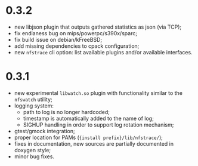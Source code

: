 0.3.2
=====
- new libjson plugin that outputs gathered statistics as json (via TCP);
- fix endianess bug on mips/powerpc/s390x/sparc;
- fix build issue on debian/kFreeBSD;
- add missing dependencies to cpack configuration;
- new `nfstrace` cli option: list available plugins and/or available interfaces.

0.3.1
=====
- new experimental `libwatch.so` plugin with functionality similar to the
  `nfswatch` utility;
- logging system:
    - path to log is no longer hardcoded;
    - timestamp is automatically added to the name of log;
    - SIGHUP handling in order to support log rotation mechanism;
- gtest/gmock integration;
- proper location for PAMs (`{install prefix}/lib/nfstrace/`);
- fixes in documentation, new sources are partially documented in doxygen style;
- minor bug fixes.
